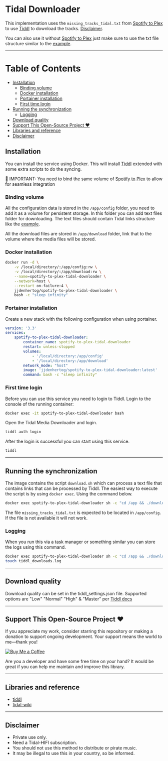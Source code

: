 
# Tidal Downloader

This implementation uses the `missing_tracks_tidal.txt` from [Spotify to Plex](https://github.com/jjdenhertog/spotify-to-plex) to use [Tiddl](https://github.com/oskvr37/tiddl) to download the tracks. [Disclaimer](https://github.com/yaronzz/Tidal-Media-Downloader?tab=readme-ov-file#-disclaimer).

You can also use it without [Spotify to Plex](https://github.com/jjdenhertog/spotify-to-plex) just make sure to use the txt file structure similar to the [example](misc/example.txt).

-------

# Table of Contents
* [Installation](#installation)
  * [Binding volume](#binding-volume)
  * [Docker installation](#docker-installation)
  * [Portainer installation](#portainer-installation)
  * [First time login](#first-time-login)
* [Running the synchronization](#running-the-synchronization)
  * [Logging](#logging)
* [Download quality](#download-quality)
* [Support This Open-Source Project ❤️](#support-this-open-source-project-️)
* [Libraries and reference](#libraries-and-reference)
* [Disclaimer](#disclaimer)

## Installation

You can install the service using Docker. This will install [Tiddl](https://github.com/oskvr37/tiddl) extended with some extra scripts to do the syncing. 

🚨 IMPORTANT: You need to bind the same volume of [Spotify to Plex](https://github.com/jjdenhertog/spotify-to-plex) to allow for seamless integration

### Binding volume

All the configuration data is stored in the `/app/config` folder, you need to add it as a volume for persistent storage. In this folder you can add text files folder for downloading. The text files should contain Tidal links structure like the [example](misc/example.txt).

All the download files are stored in `/app/download` folder, link that to the volume where the media files will be stored.

### Docker installation

```sh
docker run -d \
    -v /local/directory/:/app/config:rw \
    -v /local/directory/:/app/download:rw \
    --name=spotify-to-plex-tidal-downloader \
    --network=host \
    --restart on-failure:4 \
    jjdenhertog/spotify-to-plex-tidal-downloader \
    bash -c "sleep infinity"
```

### Portainer installation

Create a new stack with the following configuration when using portainer.

```yaml
version: '3.3'
services:
    spotify-to-plex-tidal-downloader:
        container_name: spotify-to-plex-tidal-downloader
        restart: unless-stopped
        volumes:
            - '/local/directory:/app/config'
            - '/local/directory:/app/download'
        network_mode: "host"
        image: 'jjdenhertog/spotify-to-plex-tidal-downloader:latest'
        command: bash -c "sleep infinity"
```

### First time login

Before you can use this service you need to login to Tiddl. Login to the console of the running container:

```bash
docker exec -it spotify-to-plex-tidal-downloader bash
```

Open the Tidal Media Downloader and login. 


```bash
tiddl auth login
```

After the login is successful you can start using this service.

```bash
tiddl
```

-----------

## Running the synchronization

The image contains the script `download.sh` which can process a text file that contains links that can be processed by Tiddl. The easiest way to execute the script is by using `docker exec`. Using the command below.

```bash
docker exec spotify-to-plex-tidal-downloader sh -c "cd /app && ./download.sh missing_tracks_tidal.txt"
```

The file `missing_tracks_tidal.txt` is expected to be located in `/app/config`. If the file is not available it will not work.

### Logging

When you run this via a task manager or something similar you can store the logs using this command.

```bash
docker exec spotify-to-plex-tidal-downloader sh -c "cd /app && ./download.sh missing_tracks_tidal.txt" > /volume2/Share/tiddl_downloads.log
touch tiddl_downloads.log
```
-----------

## Download quality

Download quality can be set in the tiddl_settings.json file. 
Supported options are "Low" "Normal" "High" & "Master" per [Tiddl docs](https://github.com/oskvr37/tiddl?tab=readme-ov-file#download-quality)


------------

## Support This Open-Source Project ❤️

If you appreciate my work, consider starring this repository or making a donation to support ongoing development. Your support means the world to me—thank you!

[![Buy Me a Coffee](https://www.buymeacoffee.com/assets/img/custom_images/orange_img.png)](https://www.buymeacoffee.com/jjdenhertog)

Are you a developer and have some free time on your hand? It would be great if you can help me maintain and improve this library.

------------

## Libraries and reference

- [tiddl](https://github.com/oskvr37/tiddl)
- [tidal-wiki](https://github.com/Fokka-Engineering/TIDAL/wiki)

------------

## Disclaimer
- Private use only.
- Need a Tidal-HIFI subscription. 
- You should not use this method to distribute or pirate music.
- It may be illegal to use this in your country, so be informed.
